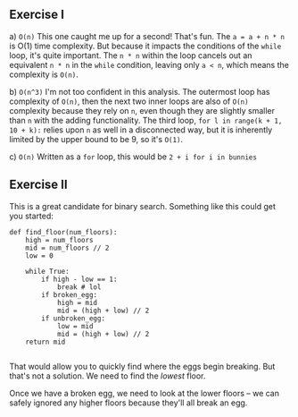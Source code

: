 ## Exercise I

a) `O(n)`
   This one caught me up for a second! That's fun.
   The `a = a + n * n` is O(1) time complexity. But because it impacts the conditions of the `while` loop, it's quite important. The `n * n` within the loop cancels out an equivalent `n * n` in the `while` condition, leaving only `a < n`, which means the complexity is `O(n)`.

b) `O(n^3)`
   I'm not too confident in this analysis. The outermost loop has complexity of `O(n)`, then the next two inner loops are also of `O(n)` complexity because they rely on `n`, even though they are slightly smaller than `n` with the adding functionality. The third loop, `for l in range(k + 1, 10 + k):` relies upon `n` as well in a disconnected way, but it is inherently limited by the upper bound to be 9, so it's `O(1)`.

c) `O(n)`
   Written as a `for` loop, this would be `2 + i for i in bunnies`

## Exercise II

This is a great candidate for binary search.
Something like this could get you started:
```
def find_floor(num_floors):
	high = num_floors
	mid = num_floors // 2
	low = 0

	while True:
		if high - low == 1:
			break # lol
		if broken_egg:
			high = mid
			mid = (high + low) // 2
		if unbroken_egg:
			low = mid
			mid = (high + low) // 2
	return mid
			
```
That would allow you to quickly find where the eggs begin breaking. But that's not a solution. We need to find the _lowest_ floor.

Once we have a broken egg, we need to look at the lower floors – we can safely ignored any higher floors because they'll all break an egg.